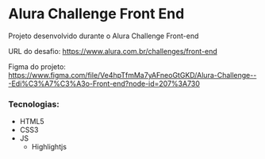# Alura Challenge Front End

Projeto desenvolvido durante o Alura Challenge Front-end

URL do desafio: https://www.alura.com.br/challenges/front-end

Figma do projeto: https://www.figma.com/file/Ve4hpTfmMa7yAFneoGtGKD/Alura-Challenge---Edi%C3%A7%C3%A3o-Front-end?node-id=207%3A730

### Tecnologias:

- HTML5
- CSS3
- JS
  - Highlightjs

